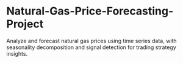 # Natural-Gas-Price-Forecasting-Project
Analyze and forecast natural gas prices using time series data, with seasonality decomposition and signal detection for trading strategy insights.
